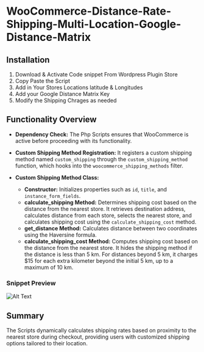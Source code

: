 # WooCommerce-Distance-Rate-Shipping-Multi-Location-Google-Distance-Matrix


## Installation

1. Download & Activate Code snippet From Wordpress Plugin Store
2. Copy Paste the Script 
3. Add in Your Stores Locations latitude & Longitudes
4. Add your Google Distance Matrix Key
5. Modify the Shipping Chrages as needed 

## Functionality Overview

- **Dependency Check:** The Php Scripts ensures that WooCommerce is active before proceeding with its functionality.
  
- **Custom Shipping Method Registration:** It registers a custom shipping method named `custom_shipping` through the `custom_shipping_method` function, which hooks into the `woocommerce_shipping_methods` filter.

- **Custom Shipping Method Class:**
  - **Constructor:** Initializes properties such as `id`, `title`, and `instance_form_fields`.
  - **calculate_shipping Method:** Determines shipping cost based on the distance from the nearest store. It retrieves destination address, calculates distance from each store, selects the nearest store, and calculates shipping cost using the `calculate_shipping_cost` method.
  - **get_distance Method:** Calculates distance between two coordinates using the Haversine formula.
  - **calculate_shipping_cost Method:** Computes shipping cost based on the distance from the nearest store. It hides the shipping method if the distance is less than 5 km. For distances beyond 5 km, it charges $15 for each extra kilometer beyond the initial 5 km, up to a maximum of 10 km.

### Snippet Preview
![Alt Text](https://i.imgur.com/kLIRRdu.png)

## Summary

The Scripts dynamically calculates shipping rates based on proximity to the nearest store during checkout, providing users with customized shipping options tailored to their location.

